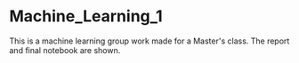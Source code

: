 # Machine_Learning_1
This is a machine learning group work made for a Master's class. The report and final notebook are shown.
